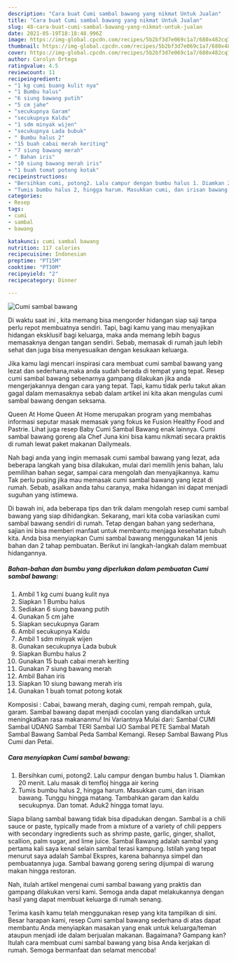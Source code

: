 ```yaml
---
description: "Cara buat Cumi sambal bawang yang nikmat Untuk Jualan"
title: "Cara buat Cumi sambal bawang yang nikmat Untuk Jualan"
slug: 48-cara-buat-cumi-sambal-bawang-yang-nikmat-untuk-jualan
date: 2021-05-19T18:18:48.996Z
image: https://img-global.cpcdn.com/recipes/5b2bf3d7e069c1a7/680x482cq70/cumi-sambal-bawang-foto-resep-utama.jpg
thumbnail: https://img-global.cpcdn.com/recipes/5b2bf3d7e069c1a7/680x482cq70/cumi-sambal-bawang-foto-resep-utama.jpg
cover: https://img-global.cpcdn.com/recipes/5b2bf3d7e069c1a7/680x482cq70/cumi-sambal-bawang-foto-resep-utama.jpg
author: Carolyn Ortega
ratingvalue: 4.5
reviewcount: 11
recipeingredient:
- "1 kg cumi buang kulit nya"
- "1 Bumbu halus"
- "6 siung bawang putih"
- "5 cm jahe"
- "secukupnya Garam"
- "secukupnya Kaldu"
- "1 sdm minyak wijen"
- "secukupnya Lada bubuk"
- " Bumbu halus 2"
- "15 buah cabai merah keriting"
- "7 siung bawang merah"
- " Bahan iris"
- "10 siung bawang merah iris"
- "1 buah tomat potong kotak"
recipeinstructions:
- "Bersihkan cumi, potong2. Lalu campur dengan bumbu halus 1. Diamkan 20 menit. Lalu masak di temfloj hingga air kering"
- "Tumis bumbu halus 2, hingga harum. Masukkan cumi, dan irisan bawang. Tunggu hingga matang. Tambahkan garam dan kaldu secukupnya. Dan tomat. Aduk2 hingga tomat layu."
categories:
- Resep
tags:
- cumi
- sambal
- bawang

katakunci: cumi sambal bawang 
nutrition: 117 calories
recipecuisine: Indonesian
preptime: "PT15M"
cooktime: "PT30M"
recipeyield: "2"
recipecategory: Dinner

---
```



![Cumi sambal bawang](https://img-global.cpcdn.com/recipes/5b2bf3d7e069c1a7/680x482cq70/cumi-sambal-bawang-foto-resep-utama.jpg)

Di waktu  saat ini , kita memang bisa mengorder hidangan siap saji tanpa perlu repot membuatnya sendiri. Tapi, bagi kamu yang mau menyajikan hidangan eksklusif bagi keluarga, maka anda memang lebih bagus memasaknya dengan tangan sendiri. Sebab, memasak di rumah jauh lebih sehat dan juga bisa menyesuaikan dengan kesukaan keluarga.

Jika kamu lagi mencari inspirasi cara membuat cumi sambal bawang yang lezat dan sederhana,maka anda sudah berada di tempat yang tepat. Resep cumi sambal bawang  sebenarnya gampang dilakukan jika anda mengerjakannya dengan cara yang tepat. Tapi, kamu tidak perlu takut akan gagal dalam memasaknya 
sebab dalam artikel ini kita akan mengulas cumi sambal bawang dengan seksama.  

Queen At Home Queen At Home merupakan program yang membahas informasi seputar masak memasak yang fokus ke Fusion Healthy Food and Pastrie. Lihat juga resep Baby Cumi Sambal Bawang enak lainnya. Cumi sambal bawang goreng ala Chef Juna kini bisa kamu nikmati secara praktis di rumah lewat paket makanan Dailymeals.

Nah bagi anda yang ingin memasak cumi sambal bawang yang lezat, ada beberapa langkah yang bisa dilakukan, mulai dari memilih jenis bahan, lalu pemilihan bahan segar, sampai cara mengolah dan menyajikannya. kamu Tak perlu pusing jika mau memasak cumi sambal bawang yang lezat di rumah. Sebab, asalkan anda  tahu caranya, maka hidangan ini dapat menjadi suguhan yang istimewa.

Di bawah ini, ada beberapa tips dan trik dalam mengolah resep cumi sambal bawang yang siap dihidangkan. Sekarang, mari kita coba variasikan cumi sambal bawang sendiri di rumah. Tetap dengan bahan yang sederhana, sajian ini bisa memberi manfaat untuk membantu menjaga kesehatan tubuh kita. Anda bisa menyiapkan Cumi sambal bawang menggunakan 14 jenis bahan dan 2 tahap pembuatan. Berikut ini langkah-langkah dalam membuat hidangannya.

<!--inarticleads1-->

##### Bahan-bahan dan bumbu yang diperlukan dalam pembuatan Cumi sambal bawang:

1. Ambil 1 kg cumi buang kulit nya
1. Siapkan 1 Bumbu halus
1. Sediakan 6 siung bawang putih
1. Gunakan 5 cm jahe
1. Siapkan secukupnya Garam
1. Ambil secukupnya Kaldu
1. Ambil 1 sdm minyak wijen
1. Gunakan secukupnya Lada bubuk
1. Siapkan  Bumbu halus 2
1. Gunakan 15 buah cabai merah keriting
1. Gunakan 7 siung bawang merah
1. Ambil  Bahan iris
1. Siapkan 10 siung bawang merah iris
1. Gunakan 1 buah tomat potong kotak


Komposisi : Cabai, bawang merah, daging cumi, rempah rempah, gula, garam. Sambal bawang dapat menjadi cocolan yang diandalkan untuk meningkatkan rasa makananmu! Ini Variantnya Mulai dari: Sambal CUMI Sambal UDANG Sambal TERI Sambal IJO Sambal PETE Sambal Matah Sambal Bawang Sambal Peda Sambal Kemangi. Resep Sambal Bawang Plus Cumi dan Petai. 

<!--inarticleads2-->

##### Cara menyiapkan Cumi sambal bawang:

1. Bersihkan cumi, potong2. Lalu campur dengan bumbu halus 1. Diamkan 20 menit. Lalu masak di temfloj hingga air kering
1. Tumis bumbu halus 2, hingga harum. Masukkan cumi, dan irisan bawang. Tunggu hingga matang. Tambahkan garam dan kaldu secukupnya. Dan tomat. Aduk2 hingga tomat layu.


Siapa bilang sambal bawang tidak bisa dipadukan dengan. Sambal is a chili sauce or paste, typically made from a mixture of a variety of chili peppers with secondary ingredients such as shrimp paste, garlic, ginger, shallot, scallion, palm sugar, and lime juice. Sambal Bawang adalah sambal yang pertama kali saya kenal selain sambal terasi kampung. Istilah yang tepat menurut saya adalah Sambal Ekspres, karena bahannya simpel dan pembuatannya juga. Sambal bawang goreng sering dijumpai di warung makan hingga restoran. 

Nah, itulah artikel mengenai  cumi sambal bawang  yang praktis dan gampang dilakukan versi kami. Semoga anda dapat melakukannya dengan hasil yang dapat membuat keluarga di rumah senang. 

Terima kasih kamu telah menggunakan resep yang kita tampilkan di sini. Besar harapan kami, resep  Cumi sambal bawang sederhana di atas dapat membantu Anda menyiapkan masakan yang enak untuk keluarga/teman ataupun menjadi ide dalam berjualan makanan. Bagaimana? Gampang kan? Itulah cara membuat cumi sambal bawang yang bisa Anda kerjakan di rumah. Semoga bermanfaat dan selamat mencoba!

